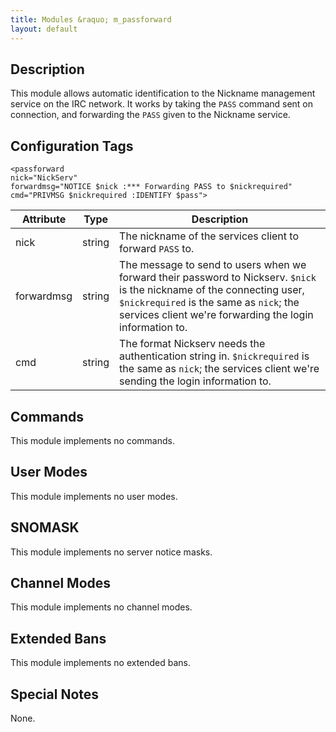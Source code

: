 ```yaml
---
title: Modules &raquo; m_passforward
layout: default
---
```


## Description

This module allows automatic identification to the Nickname management service on the IRC network. It works by 
taking the `PASS` command sent on connection, and forwarding the `PASS` given to the Nickname service. 

## Configuration Tags

    <passforward
    nick="NickServ"
    forwardmsg="NOTICE $nick :*** Forwarding PASS to $nickrequired"
    cmd="PRIVMSG $nickrequired :IDENTIFY $pass">

Attribute | Type | Description
--------- | ---- | -----------
nick | string | The nickname of the services client to forward `PASS` to.
forwardmsg | string | The message to send to users when we forward their password to Nickserv. `$nick` is the nickname of the connecting user, `$nickrequired` is the same as `nick`; the services client we're forwarding the login information to.
cmd | string | The format Nickserv needs the authentication string in. `$nickrequired` is the same as `nick`; the services client we're sending the login information to.

## Commands

This module implements no commands.

## User Modes

This module implements no user modes.

## SNOMASK

This module implements no server notice masks.

## Channel Modes

This module implements no channel modes.

## Extended Bans

This module implements no extended bans.

## Special Notes

None.
